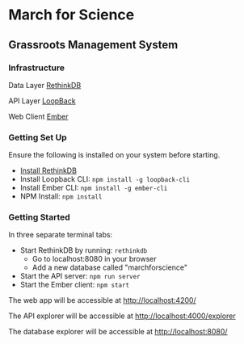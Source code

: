 # March for Science
## Grassroots Management System

### Infrastructure

Data Layer [RethinkDB](https://www.rethinkdb.com/docs/install/)

API Layer [LoopBack](http://loopback.io)

Web Client [Ember](http://emberjs.com)

### Getting Set Up

Ensure the following is installed on your system before starting.
 - [Install RethinkDB](https://www.rethinkdb.com/docs/install/)
 - Install Loopback CLI: `npm install -g loopback-cli`
 - Install Ember CLI: `npm install -g ember-cli`
 - NPM Install: `npm install`

### Getting Started

In three separate terminal tabs:
 - Start RethinkDB by running: `rethinkdb`
    * Go to localhost:8080 in your browser
    * Add a new database called "marchforscience"
 - Start the API server: `npm run server`
 - Start the Ember client: `npm start`

The web app will be accessible at [http://localhost:4200/](http://localhost:4200/)

The API explorer will be accessible at [http://localhost:4000/explorer](http://localhost:4000/explorer)

The database explorer will be accessible at [http://localhost:8080/](http://localhost:8080/)
